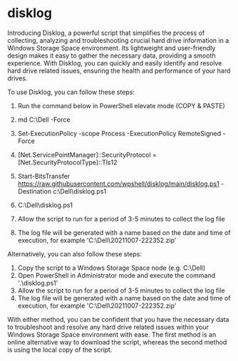 # disklog
Introducing Disklog, a powerful script that simplifies the process of collecting, analyzing and troubleshooting crucial hard drive information in a Windows Storage Space environment. Its lightweight and user-friendly design makes it easy to gather the necessary data, providing a smooth experience. With Disklog, you can quickly and easily identify and resolve hard drive related issues, ensuring the health and performance of your hard drives.

To use Disklog, you can follow these steps:

1. Run the command below in PowerShell elevate mode (COPY & PASTE)

2. md C:\Dell -Force
3. Set-ExecutionPolicy -scope Process -ExecutionPolicy RemoteSigned -Force
4. [Net.ServicePointManager]::SecurityProtocol = [Net.SecurityProtocolType]::Tls12
5. Start-BitsTransfer https://raw.githubusercontent.com/wpshell/disklog/main/disklog.ps1 -Destination c:\Dell\disklog.ps1
6. C:\Dell\disklog.ps1

7. Allow the script to run for a period of 3-5 minutes to collect the log file
8. The log file will be generated with a name based on the date and time of execution, for example 'C:\Dell\20211007-222352.zip'

Alternatively, you can also follow these steps:
1. Copy the script to a Windows Storage Space node (e.g. C:\Dell)
2. Open PowerShell in Administrator mode and execute the command '.\disklog.ps1'
3. Allow the script to run for a period of 3-5 minutes to collect the log file
4. The log file will be generated with a name based on the date and time of execution, for example 'C:\Dell\20211007-222352.zip'

With either method, you can be confident that you have the necessary data to troubleshoot and resolve any hard drive related issues within your Windows Storage Space environment with ease. The first method is an online alternative way to download the script, whereas the second method is using the local copy of the script.
